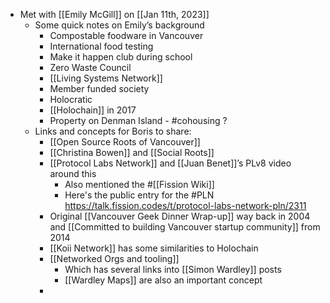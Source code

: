 - Met with [[Emily McGill]] on [[Jan 11th, 2023]]
	- Some quick notes on Emily’s background
		- Compostable foodware in Vancouver
		- International food testing
		- Make it happen club during school
		- Zero Waste Council
		- [[Living Systems Network]]
		- Member funded society
		- Holocratic
		- [[Holochain]] in 2017
		- Property on Denman Island - #cohousing ?
	- Links and concepts for Boris to share:
		- [[Open Source Roots of Vancouver]]
		- [[Christina Bowen]] and [[Social Roots]]
		- [[Protocol Labs Network]] and [[Juan Benet]]’s PLv8 video around this
			- Also mentioned the #[[Fission Wiki]]
			- Here's the public entry for the #PLN https://talk.fission.codes/t/protocol-labs-network-pln/2311
		- Original [[Vancouver Geek Dinner Wrap-up]] way back in 2004 and [[Committed to building Vancouver startup community]] from 2014
		- [[Koii Network]] has some similarities to Holochain
		- [[Networked Orgs and tooling]]
			- Which has several links into [[Simon Wardley]] posts
			- [[Wardley Maps]] are also an important  concept
		-